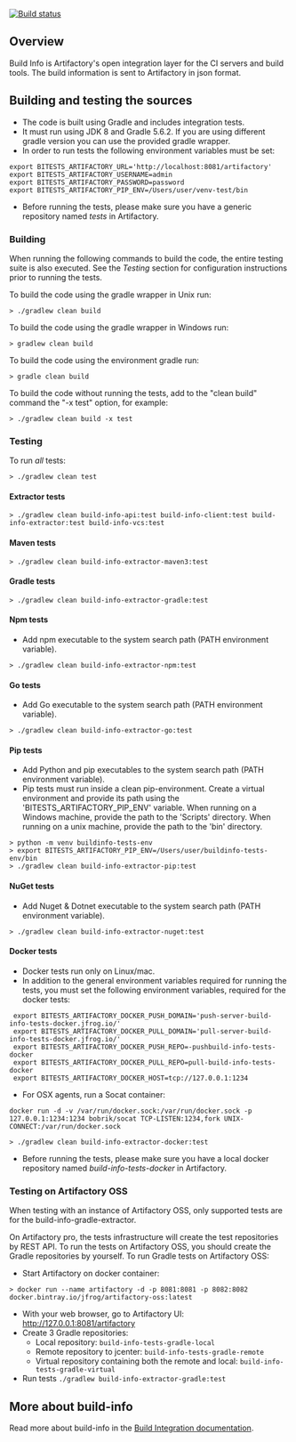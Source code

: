 [![Build status](https://ci.appveyor.com/api/projects/status/omscno1vb7g11qu2?svg=true)](https://ci.appveyor.com/project/jfrog-ecosystem/build-info)

## Overview

Build Info is Artifactory's open integration layer for the CI servers and build tools. The build information is sent to Artifactory in json format.

## Building and testing the sources

* The code is built using Gradle and includes integration tests.<br/>
* It must run using JDK 8 and Gradle 5.6.2. If you are using different gradle version you can use the provided gradle wrapper.<br/>
* In order to run tests the following environment variables must be set:
```
export BITESTS_ARTIFACTORY_URL='http://localhost:8081/artifactory'
export BITESTS_ARTIFACTORY_USERNAME=admin
export BITESTS_ARTIFACTORY_PASSWORD=password
export BITESTS_ARTIFACTORY_PIP_ENV=/Users/user/venv-test/bin
```
* Before running the tests, please make sure you have a generic repository named *tests* in Artifactory.

### Building
When running the following commands to build the code, the entire testing suite is also executed. See the *Testing* section for configuration instructions prior to running the tests.

To build the code using the gradle wrapper in Unix run:
```
> ./gradlew clean build
```
To build the code using the gradle wrapper in Windows run:
```
> gradlew clean build
```
To build the code using the environment gradle run:
```
> gradle clean build
```
To build the code without running the tests, add to the "clean build" command the "-x test" option, for example:
```
> ./gradlew clean build -x test
```

### Testing
To run *all* tests:
```
> ./gradlew clean test
```

#### Extractor tests
```
> ./gradlew clean build-info-api:test build-info-client:test build-info-extractor:test build-info-vcs:test
```

#### Maven tests
```
> ./gradlew clean build-info-extractor-maven3:test
```

#### Gradle tests
```
> ./gradlew clean build-info-extractor-gradle:test
```

#### Npm tests
* Add npm executable to the system search path (PATH environment variable).
```
> ./gradlew clean build-info-extractor-npm:test
```

#### Go tests
* Add Go executable to the system search path (PATH environment variable).
```
> ./gradlew clean build-info-extractor-go:test
```

#### Pip tests
* Add Python and pip executables to the system search path (PATH environment variable).
* Pip tests must run inside a clean pip-environment. Create a virtual environment and provide its path using the 'BITESTS_ARTIFACTORY_PIP_ENV' variable.
When running on a Windows machine, provide the path to the 'Scripts' directory.
When running on a unix machine, provide the path to the 'bin' directory.
```
> python -m venv buildinfo-tests-env
> export BITESTS_ARTIFACTORY_PIP_ENV=/Users/user/buildinfo-tests-env/bin
> ./gradlew clean build-info-extractor-pip:test
```

#### NuGet tests
* Add Nuget & Dotnet executable to the system search path (PATH environment variable).
```
> ./gradlew clean build-info-extractor-nuget:test
```

#### Docker tests
* Docker tests run only on Linux/mac.
* In addition to the general environment variables required for running the tests, you must set the following environment variables, required for the docker tests:

 ```
  export BITESTS_ARTIFACTORY_DOCKER_PUSH_DOMAIN='push-server-build-info-tests-docker.jfrog.io/'
  export BITESTS_ARTIFACTORY_DOCKER_PULL_DOMAIN='pull-server-build-info-tests-docker.jfrog.io/'
  export BITESTS_ARTIFACTORY_DOCKER_PUSH_REPO=-pushbuild-info-tests-docker
  export BITESTS_ARTIFACTORY_DOCKER_PULL_REPO=pull-build-info-tests-docker
  export BITESTS_ARTIFACTORY_DOCKER_HOST=tcp://127.0.0.1:1234
 ```
 * For OSX agents, run a Socat container:
 ```
 docker run -d -v /var/run/docker.sock:/var/run/docker.sock -p 127.0.0.1:1234:1234 bobrik/socat TCP-LISTEN:1234,fork UNIX-CONNECT:/var/run/docker.sock
 ```
 ```
> ./gradlew clean build-info-extractor-docker:test
```

* Before running the tests, please make sure you have a local docker repository named *build-info-tests-docker* in Artifactory.

###  Testing on Artifactory OSS
When testing with an instance of Artifactory OSS, only supported tests are for the build-info-gradle-extractor.

On Artifactory pro, the tests infrastructure will create the test repositories by REST API.
To run the tests on Artifactory OSS, you should create the Gradle repositories by yourself.
To run Gradle tests on Artifactory OSS:
* Start Artifactory on docker container:
```
> docker run --name artifactory -d -p 8081:8081 -p 8082:8082 docker.bintray.io/jfrog/artifactory-oss:latest
```
* With your web browser, go to Artifactory UI: http://127.0.0.1:8081/artifactory
* Create 3 Gradle repositories:
  * Local repository: `build-info-tests-gradle-local`
  * Remote repository to jcenter: `build-info-tests-gradle-remote`
  * Virtual repository containing both the remote and local: `build-info-tests-gradle-virtual`
* Run tests `./gradlew build-info-extractor-gradle:test`

## More about build-info
Read more about build-info in the [Build Integration documentation](https://www.jfrog.com/confluence/display/JFROG/Build+Integration).